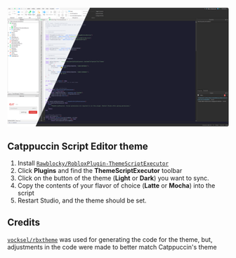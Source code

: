 <p align="center">
	<img src="catppuccinScriptEditorTheme.png"/>
</p>

## Catppuccin Script Editor theme

1. Install [`Rawblocky/RobloxPlugin-ThemeScriptExecutor`](https://github.com/Rawblocky/RobloxPlugin-ThemeScriptExecutor/tree/main)
2. Click **Plugins** and find the **ThemeScriptExecutor** toolbar
3. Click on the button of the theme (**Light** or **Dark**) you want to sync.
4. Copy the contents of your flavor of choice (**Latte** or **Mocha**) into the script
5. Restart Studio, and the theme should be set.

## Credits

[`vocksel/rbxtheme`](https://github.com/vocksel/rbxtheme) was used for generating the code for the theme, but, adjustments in the code were made to better match Catppuccin's theme
